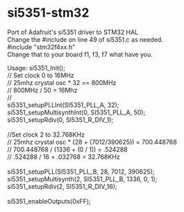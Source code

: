 # si5351-stm32
Port of Adafruit's si5351 driver to STM32 HAL<br>
Change the #include on line 49 of si5351.c as needed. <br>
#include "stm32f4xx.h"<br>
Change that to your board f1, f3, f7 what have you. 

Usage:
  si5351_Init();<br>
  // Set clock 0 to 16MHz<br>
   // 25mhz crystal osc * 32 == 800MHz<br>
   // 800MHz / 50 = 16Mhz<br>
   //<br>
  si5351_setupPLLInt(SI5351_PLL_A, 32);<br>
  si5351_setupMultisynthInt(0, SI5351_PLL_A, 50);<br>
  si5351_setupRdiv(0, SI5351_R_DIV_1);<br>
<br>
  //Set clock 2 to 32.768KHz<br>
   // 25mhz crystal osc * (28 + (7012/390625)) = 700.448768<br>
   // 700.448768 / (1336 + (0 / 1)) = .524288<br>
   // .524288 / 16 = .032768 = 32.768KHz<br>
   <br>
  si5351_setupPLL(SI5351_PLL_B, 28, 7012, 390625);<br>
  si5351_setupMultisynth(2, SI5351_PLL_B, 1336, 0, 1);<br>
  si5351_setupRdiv(2, SI5351_R_DIV_16);<br>
<br>
  si5351_enableOutputs(0xFF);<br>
  <br>
